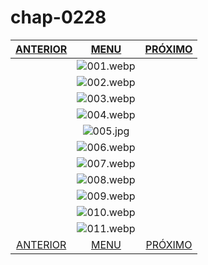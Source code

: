 # chap-0228
|[ANTERIOR](/chap-0227/readme.md)|[MENU](/readme.md)|[PRÓXIMO](/chap-0229/readme.md)|
 |:--:|:--:|:--:|
||![001.webp](001.webp)||
||![002.webp](002.webp)||
||![003.webp](003.webp)||
||![004.webp](004.webp)||
||![005.jpg](005.jpg)||
||![006.webp](006.webp)||
||![007.webp](007.webp)||
||![008.webp](008.webp)||
||![009.webp](009.webp)||
||![010.webp](010.webp)||
||![011.webp](011.webp)||
|[ANTERIOR](/chap-0227/readme.md)|[MENU](/readme.md)|[PRÓXIMO](/chap-0229/readme.md)|

